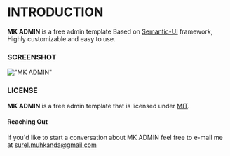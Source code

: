 INTRODUCTION
============

**MK ADMIN** is a free admin template Based on [Semantic-UI](http://www.semantic-ui.com) framework, Highly customizable and easy to use.

### SCREENSHOT

!["MK ADMIN"](https://i.ibb.co/k3dmZvH/Screenshot-9.png "MK ADMIN")

### LICENSE

**MK ADMIN** is a free admin template that is licensed under [MIT](http://opensource.org/licenses/MIT).

#### Reaching Out

If you'd like to start a conversation about MK ADMIN feel free to e-mail me at [surel.muhkanda@gmail.com](mailto:surel.muhkanda@gmail.com)
